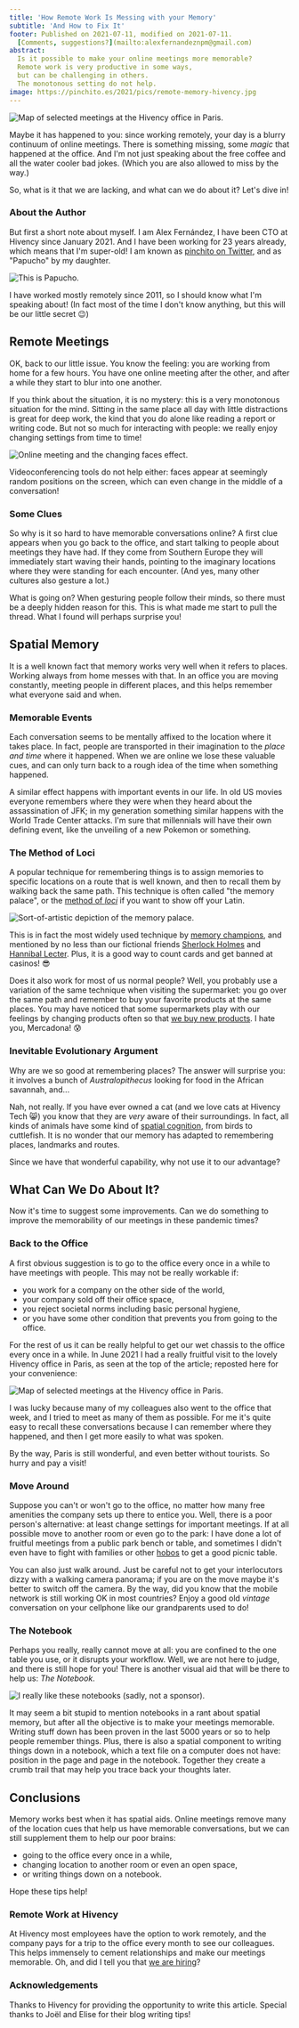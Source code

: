 ```yaml
---
title: 'How Remote Work Is Messing with your Memory'
subtitle: 'And How to Fix It'
footer: Published on 2021-07-11, modified on 2021-07-11.
  [Comments, suggestions?](mailto:alexfernandeznpm@gmail.com)
abstract:
  Is it possible to make your online meetings more memorable?
  Remote work is very productive in some ways,
  but can be challenging in others.
  The monotonous setting do not help.
image: https://pinchito.es/2021/pics/remote-memory-hivency.jpg
---
```


![Map of selected meetings at the Hivency office in Paris.](pics/remote-memory-hivency.jpg "A map of the location of the Hivency office, with notes about where meetings happened and with whom. Source: adapted from https://zoom.earth/#view=48.858296,2.349495,20z.")

Maybe it has happened to you:
since working remotely, your day is a blurry continuum of online meetings.
There is something missing,
some _magic_ that happened at the office.
And I'm not just speaking about the free coffee and all the water cooler bad jokes.
(Which you are also allowed to miss by the way.)

So, what is it that we are lacking,
and what can we do about it?
Let's dive in!

### About the Author

But first a short note about myself.
I am Alex Fernández,
I have been CTO at Hivency since January 2021.
And I have been working for 23 years already,
which means that I'm super-old!
I am known as
[pinchito on Twitter](https://twitter.com/pinchito),
and as "Papucho" by my daughter.

![This is Papucho.](pics/remote-memory-papucho.jpg "A gorgeous drawing in pencil and charcoal by my 12-yo daughter, depicting a bearded guy that suspiciously resembles myself. Source: the author.")

I have worked mostly remotely since 2011,
so I should know what I'm speaking about!
(In fact most of the time I don't know anything,
but this will be our little secret 😉)

## Remote Meetings

OK, back to our little issue.
You know the feeling:
you are working from home for a few hours.
You have one online meeting after the other,
and after a while they start to blur into one another.

If you think about the situation, it is no mystery:
this is a very monotonous situation for the mind.
Sitting in the same place all day with little distractions
is great for deep work,
the kind that you do alone like reading a report or writing code.
But not so much for interacting with people:
we really enjoy changing settings from time to time!

![Online meeting and the changing faces effect.](pics/remote-memory-changing.jpg "Faces changing places in an online conference. Source: adapted from https://disney.fandom.com/wiki/Category:Dwarfs.")

Videoconferencing tools do not help either:
faces appear at seemingly random positions on the screen,
which can even change in the middle of a conversation!

### Some Clues

So why is it so hard to have memorable conversations online?
A first clue appears when you go back to the office,
and start talking to people about meetings they have had.
If they come from Southern Europe they will immediately start waving their hands,
pointing to the imaginary locations where they were standing for each encounter.
(And yes, many other cultures also gesture a lot.)

What is going on?
When gesturing people follow their minds,
so there must be a deeply hidden reason for this.
This is what made me start to pull the thread.
What I found will perhaps surprise you!

## Spatial Memory

It is a well known fact that memory works very well when it refers to places.
Working always from home messes with that.
In an office you are moving constantly,
meeting people in different places,
and this helps remember what everyone said and when.

### Memorable Events

Each conversation seems to be mentally affixed to the location where it takes place.
In fact, people are transported in their imagination to the _place and time_ where it happened.
When we are online we lose these valuable cues,
and can only turn back to a rough idea of the time when something happened.

A similar effect happens with important events in our life.
In old US movies everyone remembers where they were when they heard about the assassination of JFK;
in my generation something similar happens with the World Trade Center attacks.
I'm sure that millennials will have their own defining event,
like the unveiling of a new Pokemon or something.

### The Method of Loci

A popular technique for remembering things is
to assign memories to specific locations on a route that is well known,
and then to recall them by walking back the same path.
This technique is often called "the memory palace",
or the
[method of _loci_](https://en.wikipedia.org/wiki/Method_of_loci)
if you want to show off your Latin.

![Sort-of-artistic depiction of the memory palace.](pics/remote-memory-palace.jpg "A palace room with lots of notes; note that the method of _loci_ does not actually require imagining a palace. Source: adapted from https://commons.wikimedia.org/wiki/File:Meeting_Room_Niavaran_Palace.JPG.")

This is in fact the most widely used technique by
[memory champions](https://www.smithsonianmag.com/science-nature/why-you-can-train-your-brain-memory-champion-still-forget-your-car-keys-180962496/),
and mentioned by no less than our fictional friends
[Sherlock Holmes](https://www.pastemagazine.com/science/memory/a-look-inside-a-memory-champions-mind-palace/)
and
[Hannibal Lecter](https://blogs.scientificamerican.com/illusion-chasers/hannibal-lecter/).
Plus, it is a good way to count cards and get banned at casinos! 😎

Does it also work for most of us normal people?
Well, you probably use a variation of the same technique when visiting the supermarket:
you go over the same path and remember to buy your favorite products at the same places.
You may have noticed that some supermarkets play with our feelings
by changing products often so that
[we buy new products](https://bettermarketing.pub/the-secret-brilliant-and-questionable-strategy-supermarkets-use-to-make-you-spend-more-ca553c3c6135?gi=efd9d02be71d).
I hate you, Mercadona! 😰

### Inevitable Evolutionary Argument

Why are we so good at remembering places?
The answer will surprise you:
it involves a bunch of _Australopithecus_ looking for food in the African savannah,
and...

Nah, not really.
If you have ever owned a cat
(and we love cats at Hivency Tech 😸)
you know that they are _very_ aware of their surroundings.
In fact, all kinds of animals have some kind of
[spatial cognition](https://en.wikipedia.org/wiki/Spatial_cognition),
from birds to cuttlefish.
It is no wonder that our memory has adapted to remembering places,
landmarks and routes.

Since we have that wonderful capability,
why not use it to our advantage?

## What Can We Do About It?

Now it's time to suggest some improvements.
Can we do something to improve the memorability of our meetings in these pandemic times?

### Back to the Office

A first obvious suggestion is to go to the office every once in a while to have meetings with people.
This may not be really workable if:

* you work for a company on the other side of the world,
* your company sold off their office space,
* you reject societal norms including basic personal hygiene,
* or you have some other condition that prevents you from going to the office.

For the rest of us it can be really helpful
to get our wet chassis to the office every once in a while.
In June 2021 I had a really fruitful visit to the lovely Hivency office in Paris,
as seen at the top of the article;
reposted here for your convenience:

![Map of selected meetings at the Hivency office in Paris.](pics/remote-memory-hivency.jpg "A map of the location of the Hivency office, with notes about where meetings happened and with whom. Source: adapted from https://zoom.earth/#view=48.858296,2.349495,20z.")

I was lucky because many of my colleagues also went to the office that week,
and I tried to meet as many of them as possible.
For me it's quite easy to recall these conversations
because I can remember where they happened,
and then I get more easily to what was spoken.

By the way, Paris is still wonderful,
and even better without tourists.
So hurry and pay a visit!

### Move Around

Suppose you can't or won't go to the office,
no matter how many free amenities the company sets up there to entice you.
Well, there is a poor person's alternative:
at least change settings for important meetings.
If at all possible move to another room or even go to the park:
I have done a lot of fruitful meetings from a public park bench or table,
and sometimes I didn't even have to fight with families or other
[hobos](https://en.wikipedia.org/wiki/Hobo)
to get a good picnic table.

You can also just walk around.
Just be careful not to get your interlocutors dizzy with a walking camera panorama;
if you are on the move maybe it's better to switch off the camera.
By the way, did you know that the mobile network is still working OK in most countries?
Enjoy a good old _vintage_ conversation on your cellphone like our grandparents used to do!

### The Notebook

Perhaps you really, really cannot move at all:
you are confined to the one table you use,
or it disrupts your workflow.
Well, we are not here to judge, and there is still hope for you!
There is another visual aid that will be there to help us:
_The Notebook_.

![I really like these notebooks (sadly, not a sponsor).](pics/remote-memory-notebooks.jpg "A few notebooks piled up. Source: the author.")

It may seem a bit stupid to mention notebooks in a rant about spatial memory,
but after all the objective is to make your meetings memorable.
Writing stuff down has been proven in the last 5000 years or so to help people remember things.
Plus, there is also a spatial component to writing things down in a notebook,
which a text file on a computer does not have:
position in the page and page in the notebook.
Together they create a crumb trail that may help you trace back your thoughts later.

## Conclusions

Memory works best when it has spatial aids.
Online meetings remove many of the location cues that
help us have memorable conversations,
but we can still supplement them to help our poor brains:

* going to the office every once in a while,
* changing location to another room or even an open space,
* or writing things down on a notebook.

Hope these tips help!

### Remote Work at Hivency

At Hivency most employees have the option to work remotely,
and the company pays for a trip to the office every month to see our colleagues.
This helps immensely to cement relationships and make our meetings memorable.
Oh, and did I tell you that
[we are hiring](https://www.welcometothejungle.com/es/companies/hivency)?

### Acknowledgements

Thanks to Hivency for providing the opportunity to write this article.
Special thanks to Joël and Elise for their blog writing tips!

